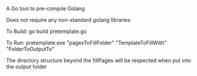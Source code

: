 A Go tool to pre-compile Golang

Does not require any non-standard golang libraries

To Build: go build pretemplate.go

To Run: pretemplate.exe "pagesToFillFolder" "TemplateToFillWith" "FolderToOutputTo"

The directory structure beyond the fillPages will be respected when put into the output folder